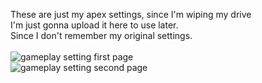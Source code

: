 These are just my apex settings, since I'm wiping my drive<br>
I'm just gonna upload it here to use later.<br>
Since I don't remember my original settings.
<br>
<br>
![gameplay setting first page](/../../../../rabbitfishy/apex-settings/blob/main/gameplay%201.png)<br>
![gameplay setting second page](/../../../../rabbitfishy/apex-settings/blob/main/gameplay%202.png)
